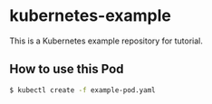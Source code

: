 # kubernetes-example
This is a Kubernetes example repository for tutorial.

## How to use this Pod

```sh
$ kubectl create -f example-pod.yaml
```

